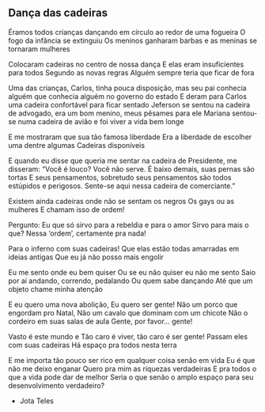 ## Dança das cadeiras

Éramos todos crianças
dançando em círculo ao redor de uma fogueira
O fogo da infância se extinguiu
Os meninos ganharam barbas
e as meninas se tornaram mulheres

Colocaram cadeiras no centro de nossa dança
E elas eram insuficientes para todos
Segundo as novas regras
Alguém sempre teria que ficar de fora

Uma das crianças, Carlos, tinha pouca disposição, mas seu pai conhecia alguém
que conhecia alguém no governo do estado
E deram para Carlos uma cadeira confortável para ficar sentado
Jeferson se sentou na cadeira de advogado,
era um bom menino, meus pêsames para ele
Mariana sentou-se numa cadeira de avião e foi viver a vida bem longe

E me mostraram que sua tão famosa liberdade
Era a liberdade de escolher uma dentre algumas
Cadeiras disponíveis

E quando eu disse que queria me sentar na cadeira
de Presidente, me disseram:
“Você é louco? Você não serve. É baixo demais, suas pernas são tortas
E seus pensamentos, sobretudo seus pensamentos
são todos estúpidos e perigosos.
Sente-se aqui nessa cadeira de comerciante.”

Existem ainda cadeiras onde não se sentam os negros
Os gays ou as mulheres
E chamam isso de ordem!

Pergunto: Eu que só sirvo para a rebeldia e para o amor
Sirvo para mais o que?
Nessa ‘ordem’, certamente pra nada!

Para o inferno com suas cadeiras!
Que elas estão todas amarradas em ideias antigas
Que eu já não posso mais engolir

Eu me sento onde eu bem quiser
Ou se eu não quiser eu não me sento
Saio por aí andando, correndo, pedalando
Ou quem sabe dançando
Até que um objeto chame minha atenção

E eu quero uma nova abolição,
Eu quero ser gente!
Não um porco que engordam pro Natal,
Não um cavalo que dominam com um chicote
Não o cordeiro em suas salas de aula
Gente, por favor… gente!

Vasto é este mundo  e
Tão caro é viver, tão caro é ser gente!
Passam eles com suas cadeiras
Há espaço pra todos nesta terra

E me importa tão pouco ser rico em qualquer coisa senão em vida
Eu é que não me deixo enganar
Quero pra mim as riquezas verdadeiras
E pra todos o que a vida pode dar de melhor
Seria o que senão o amplo espaço para seu desenvolvimento verdadeiro?

- Jota Teles